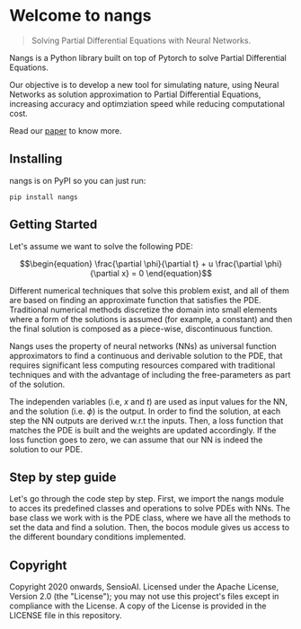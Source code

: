 <!--

#################################################
### THIS FILE WAS AUTOGENERATED! DO NOT EDIT! ###
#################################################
# file to edit: index.ipynb
# command to build the docs after a change: nbdev_build_docs

-->

# Welcome to nangs

> Solving Partial Differential Equations with Neural Networks.


Nangs is a Python library built on top of Pytorch to solve Partial Differential Equations.

Our objective is to develop a new tool for simulating nature, using Neural Networks as solution approximation to Partial Differential Equations, increasing accuracy and optimziation speed while reducing computational cost.

Read our [paper](https://arxiv.org/abs/1912.04737) to know more.

## Installing

nangs is on PyPI so you can just run:

`pip install nangs`

## Getting Started

Let's assume we want to solve the following PDE:

$$\begin{equation}
    \frac{\partial \phi}{\partial t} + u \frac{\partial \phi}{\partial x} = 0
\end{equation}$$

Different numerical techniques that solve this problem exist, and all of them are based on finding an approximate function that satisfies the PDE. Traditional numerical methods discretize the domain into small elements where a form of the solutions is assumed (for example, a constant) and then the final solution is composed as a piece-wise, discontinuous function.

Nangs uses the property of neural networks (NNs) as universal function approximators to find a continuous and derivable solution to the PDE, that requires significant less computing resources compared with traditional techniques and with the advantage of including the free-parameters as part of the solution.

The independen variables (i.e, $x$ and $t$) are used as input values for the NN, and the solution (i.e. $\phi$) is the output. In order to find the solution, at each step the NN outputs are derived w.r.t the inputs. Then, a loss function that matches the PDE is built and the weights are updated accordingly. If the loss function goes to zero, we can assume that our NN is indeed the solution to our PDE.

## Step by step guide

Let's go through the code step by step. First, we import the nangs module to acces its predefined classes and operations to solve PDEs with NNs. The base class we work with is the PDE class, where we have all the methods to set the data and find a solution. Then, the bocos module gives us access to the different boundary conditions implemented.

## Copyright

Copyright 2020 onwards, SensioAI. Licensed under the Apache License, Version 2.0 (the "License"); you may not use this project's files except in compliance with the License. A copy of the License is provided in the LICENSE file in this repository.
